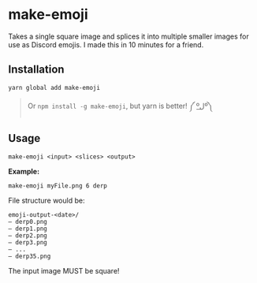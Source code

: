 # make-emoji
Takes a single square image and splices it into multiple smaller images for use as Discord emojis. I made this in 10 minutes for a friend.

## Installation
`yarn global add make-emoji`
> Or `npm install -g make-emoji`, but yarn is better! ༼ ºل͟º༽

## Usage
`make-emoji <input> <slices> <output>`

**Example:**

`make-emoji myFile.png 6 derp`

File structure would be:
```shell
emoji-output-<date>/
– derp0.png
– derp1.png
– derp2.png
– derp3.png
– ...
– derp35.png
```

The input image MUST be square!